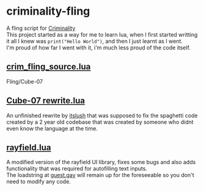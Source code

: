 # criminality-fling
A fling script for [Criminality](https://www.roblox.com/games/4588604953)  
This project started as a way for me to learn lua, when I first started writting it all I knew was `print("Hello World")`, and then I just learnt as I went.  
I'm proud of how far I went with it, i'm much less proud of the code itself.

## [crim_fling_source.lua](https://github.com/Guest257351/criminality-fling/blob/main/crim_fling_source.lua)
Fling/Cube-07

## [Cube-07 rewrite.lua](https://github.com/Guest257351/criminality-fling/blob/main/Cube-07%20rewrite.lua)
An unfinished rewrite by [itslush](https://github.com/Itslush) that was supposed to fix the spaghetti code created by a 2 year old codebase that was created by someone who didnt even know the language at the time.

## [rayfield.lua](https://github.com/Guest257351/criminality-fling/blob/main/rayfield.lua)
A modified version of the rayfield UI library, fixes some bugs and also adds functionality that was required for autofilling text inputs.  
The loadstring at [guest.gay](https://cdn.guest.gay/libs/rayfield.lua) will remain up for the foreseeable so you don't need to modify any code.
